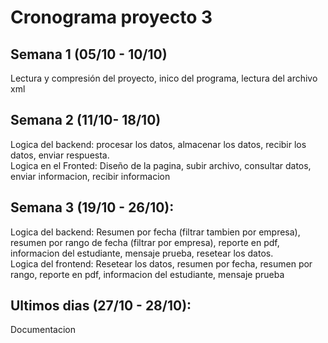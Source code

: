 # Cronograma proyecto 3
## Semana 1 (05/10 - 10/10)
Lectura y compresión del proyecto, inico del programa, lectura del archivo xml
## Semana 2 (11/10- 18/10)
Logica del backend: procesar los datos, almacenar los datos, recibir los datos, enviar respuesta.  
Logica en el Fronted: Diseño de la pagina, subir archivo, consultar datos, enviar informacion, recibir informacion

## Semana 3 (19/10 - 26/10):
Logica del backend: Resumen por fecha (filtrar tambien por empresa), resumen por rango de fecha (filtrar por empresa), reporte en pdf, informacion del estudiante, mensaje prueba, resetear los datos.  
Logica del frontend: Resetear los datos, resumen por fecha, resumen por rango, reporte en pdf, informacion del estudiante, mensaje prueba

## Ultimos dias (27/10 - 28/10):
Documentacion